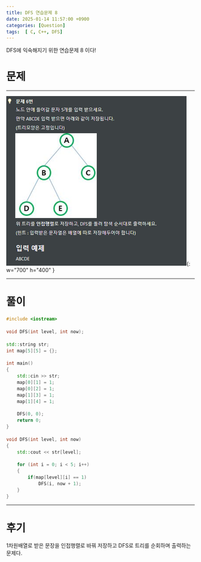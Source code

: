 ```yaml
---
title: DFS 연습문제 8
date: 2025-01-14 11:57:00 +0900
categories: [Question]  
tags:  [ C, C++, DFS]
---
```


DFS에 익숙해지기 위한 연습문제 8 이다!

# 문제   
---------------------------------------
![Desktop View](/assets/img/dfs8.png){: w="700" h="400" }

---------------------------------------

# 풀이

```c++
#include <iostream>

void DFS(int level, int now);

std::string str;
int map[5][5] = {};

int main()
{
    std::cin >> str;
    map[0][1] = 1;
    map[0][2] = 1;
    map[1][3] = 1;
    map[1][4] = 1;
    
    DFS(0, 0);
    return 0;
}

void DFS(int level, int now)
{
    std::cout << str[level];
    
    for (int i = 0; i < 5; i++)
    {
        if(map[level][i] == 1)
            DFS(i, now + 1);
    }
}
```
---------------------------------------

# 후기

1차원배열로 받은 문장을 인접행렬로 바꿔 저장하고 DFS로 트리를 순회하며 출력하는 문제다.


